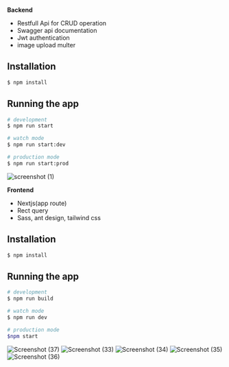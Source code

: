 <strong>Backend</strong>

<ul>
<li> Restfull Api for CRUD operation </li>
<li> Swagger api documentation </li>
<li> Jwt authentication </li>
<li> image upload multer </li>
</ul>

## Installation

```bash
$ npm install
```

## Running the app

```bash
# development
$ npm run start

# watch mode
$ npm run start:dev

# production mode
$ npm run start:prod
```

![screenshot (1)](https://github.com/nishantchy842/Task/assets/117557072/6e9614bf-f482-476f-a828-9f7a9431c14a)

<strong>Frontend</strong>

<ul>
<li>Nextjs(app route) </li>
<li> Rect query </li>
<li> Sass, ant design, tailwind css </li>
</ul>

## Installation

```bash
$ npm install
```

## Running the app

```bash
# development
$ npm run build

# watch mode
$ npm run dev

# production mode
$npm start
```

![Screenshot (37)](https://github.com/nishantchy842/Task/assets/117557072/ae4ca926-98a7-40cf-8dc2-ffd6abfd5056)
![Screenshot (33)](https://github.com/nishantchy842/Task/assets/117557072/a263aad3-5fb5-4eee-9a06-0cf211917acf)
![Screenshot (34)](https://github.com/nishantchy842/Task/assets/117557072/55ce1bb8-4d59-4c9a-974b-48d51460853a)
![Screenshot (35)](https://github.com/nishantchy842/Task/assets/117557072/bf333f8c-2b8d-4b6f-a7f6-40859ed4b91e)
![Screenshot (36)](https://github.com/nishantchy842/Task/assets/117557072/8714187f-1607-4e11-a817-980b5e64f994)
















